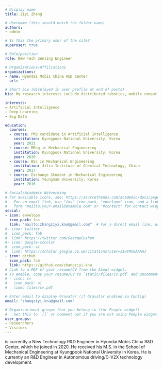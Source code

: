 ```yaml
---
# Display name
title: Ziyi Zhang

# Username (this should match the folder name)
authors:
- admin

# Is this the primary user of the site?
superuser: true

# Role/position
role: New Tech Sensing Engineer

# Organizations/Affiliations
organizations:
- name: Hyundai Mobis China R&D Center
  url: ""

# Short bio (displayed in user profile at end of posts)
bio: My research interests include distributed robotics, mobile computing and programmable matter.

interests:
- Artificial Intelligence
- Deep Learning
- Big Data

education:
  courses:
  - course: PhD candidate in Artificial Intelligence
    institution: Kyungpook National University, Korea
    year: 2021
  - course: MEng in Mechanical Engineering
    institution: Kyungpook National University, Korea
    year: 2020
  - course: BSc in Mechanical Engineering
    institution: Jilin Institute of Chemical Technology, China
    year: 2017
  - course: Exchange Student in Mechanical Engineering
    institution: Yeungnam University, Korea
    year: 2016 

# Social/Academic Networking
# For available icons, see: https://sourcethemes.com/academic/docs/page-builder/#icons
#   For an email link, use "fas" icon pack, "envelope" icon, and a link in the
#   form "mailto:your-email@example.com" or "#contact" for contact widget.
social:
- icon: envelope
  icon_pack: fas
  link: "mailto:zhangziyi.knu@gmail.com"  # For a direct email link, use "mailto:test@example.org".
#- icon: twitter
#  icon_pack: fab
#  link: https://twitter.com/GeorgeCushen
#- icon: google-scholar
#  icon_pack: ai
#  link: https://scholar.google.co.uk/citations?user=sIwtMXoAAAAJ
- icon: github
  icon_pack: fab
  link: https://github.com/zhangziyi-knu
# Link to a PDF of your resume/CV from the About widget.
# To enable, copy your resume/CV to `static/files/cv.pdf` and uncomment the lines below.
# - icon: cv
#   icon_pack: ai
#   link: files/cv.pdf

# Enter email to display Gravatar (if Gravatar enabled in Config)
email: "zhangziyi.knu@gmail.com"

# Organizational groups that you belong to (for People widget)
#   Set this to `[]` or comment out if you are not using People widget.
user_groups:
- Researchers
- Visitors
---
```


is currently a New Technology R&D Engineer in Hyundai Mobis China R&D Center, which he joined in 2020. He received his M.S. in the School of Mechanical Engineering at Kyungpook National University in Korea. He is currently an R&D Engineer in Autonomous driving/C-V2X technology development.
